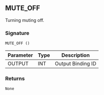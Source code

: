 ## MUTE\_OFF

Turning muting off.


### Signature

`MUTE_OFF ()`


| Parameter | Type | Description       |
| --------- | ---- | ----------------- |
| OUTPUT    | INT  | Output Binding ID |


### Returns

`None`